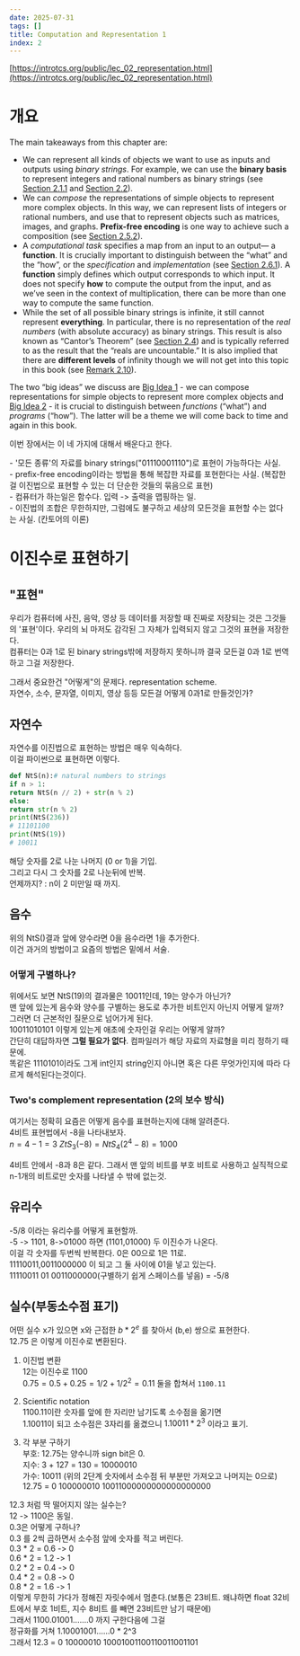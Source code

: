 ```yaml
---
date: 2025-07-31
tags: []
title: Computation and Representation 1
index: 2
---
```

[https://introtcs.org/public/lec_02_representation.html](https://introtcs.org/public/lec_02_representation.html)  
# 개요
The main takeaways from this chapter are:

- We can represent all kinds of objects we want to use as inputs and outputs using _binary strings_. For example, we can use the __binary basis__ to represent integers and rational numbers as binary strings (see [Section 2.1.1](https://introtcs.org/public/lec_02_representation.html#naturalnumsec) and [Section 2.2](https://introtcs.org/public/lec_02_representation.html#morerepressec)).
- We can _compose_ the representations of simple objects to represent more complex objects. In this way, we can represent lists of integers or rational numbers, and use that to represent objects such as matrices, images, and graphs. __Prefix-free encoding__ is one way to achieve such a composition (see [Section 2.5.2](https://introtcs.org/public/lec_02_representation.html#prefixfreesec)).
- A _computational task_ specifies a map from an input to an output— a __function__. It is crucially important to distinguish between the “what” and the “how”, or the _specification_ and _implementation_ (see [Section 2.6.1](https://introtcs.org/public/lec_02_representation.html#secimplvsspec)). A __function__ simply defines which output corresponds to which input. It does not specify __how__ to compute the output from the input, and as we’ve seen in the context of multiplication, there can be more than one way to compute the same function.
- While the set of all possible binary strings is infinite, it still cannot represent __everything__. In particular, there is no representation of the _real numbers_ (with absolute accuracy) as binary strings. This result is also known as “Cantor’s Theorem” (see [Section 2.4](https://introtcs.org/public/lec_02_representation.html#cantorsec)) and is typically referred to as the result that the “reals are uncountable.” It is also implied that there are **different levels** of infinity though we will not get into this topic in this book (see [Remark 2.10](https://introtcs.org/public/lec_02_representation.html#generalizepowerset)).

The two “big ideas” we discuss are [Big Idea 1](https://introtcs.org/public/lec_02_representation.html#representtuplesidea) - we can compose representations for simple objects to represent more complex objects and [Big Idea 2](https://introtcs.org/public/lec_02_representation.html#functionprogramidea) - it is crucial to distinguish between _functions_ (“what”) and _programs_ (“how”). The latter will be a theme we will come back to time and again in this book.

이번 장에서는 이 네 가지에 대해서 배운다고 한다.  
  
- '모든 종류'의 자료를 binary strings("01110001110")로 표현이 가능하다는 사실.  
- prefix-free encoding이라는 방법을 통해 복잡한 자료를 포현한다는 사실. (복잡한걸 이진법으로 표현할 수 있는 더 단순한 것들의 묶음으로 표현)  
- 컴퓨터가 하는일은 함수다. 입력 -> 출력을 맵핑하는 일.   
- 이진법의 조합은 무한하지만, 그럼에도 불구하고 세상의 모든것을 표현할 수는 없다는 사실. (칸토어의 이론)
# 이진수로 표현하기
## "표현"
우리가 컴퓨터에 사진, 음악, 영상 등 데이터를 저장할 때 진짜로 저장되는 것은 그것들의 '표현'이다. 우리의 뇌 마저도 감각된 그 자체가 입력되지 않고 그것의 표현을 저장한다.  
컴퓨터는 0과 1로 된 binary strings밖에 저장하지 못하니까 결국 모든걸 0과 1로 번역하고 그걸 저장한다.  
  
그래서 중요한건 "어떻게"의 문제다. representation scheme.  
자연수, 소수, 문자열, 이미지, 영상 등등 모든걸 어떻게 0과1로 만들것인가?
## 자연수 
자연수를 이진법으로 표현하는 방법은 매우 익숙하다.  
이걸 파이썬으로 표현하면 이렇다.
```python
def NtS(n):# natural numbers to strings
if n > 1:
return NtS(n // 2) + str(n % 2)
else:
return str(n % 2)
print(NtS(236))
# 11101100
print(NtS(19))
# 10011
```
​해당 숫자를 2로 나눈 나머지 (0 or 1)을 기입.  
그리고 다시 그 숫자를 2로 나눈뒤에 반복.  
언제까지? :  n이 2 미만일 때 까지.
## 음수
위의 NtS()결과 앞에 양수라면 0을 음수라면 1을 추가한다.  
이건 과거의 방법이고 요즘의 방법은 밑에서 서술.
### 어떻게 구별하나?
위에서도 보면 NtS(19)의 결과물은 10011인데, 19는 양수가 아닌가?  
맨 앞에 있는게 음수와 양수를 구별하는 용도로 추가한 비트인지 아닌지 어떻게 알까?  
그러면 더 근본적인 질문으로 넘어가게 된다.  
10011010101 이렇게 있는게 애초에 숫자인걸 우리는 어떻게 알까?  
간단히 대답하자면 **그럴 필요가 없다**. 컴파일러가 해당 자료의 자료형을 미리 정하기 때문에.  
똑같은 1110101이라도 그게 int인지 string인지 아니면 혹은 다른 무엇가인지에 따라 다르게 해석된다는것이다.
### Two's complement representation (2의 보수 방식)
여기서는 정확히 요즘은 어떻게 음수를 표현하는지에 대해 알려준다.  
4비트 표현법에서 -8을 나타내보자.  
$n=4-1=3$ 
$ZtS_{3}(−8) = NtS_4(2^4−8)=1000$ 

4비트 안에서 -8과 8은 같다. 
그래서 맨 앞의 비트를 부호 비트로 사용하고 실직적으로 n-1개의 비트로만 숫자를 나타낼 수 밖에 없는것.
## 유리수
-5/8 이라는 유리수를 어떻게 표현할까.  
-5 -> 1101, 8->01000 하면 (1101,01000) 두 이진수가 나온다.  
이걸 각 숫자를 두번씩 반복한다. 0은 00으로 1은 11로.  
11110011,0011000000 이 되고 그 둘 사이에 01을 넣고 있는다.  
11110011 01 0011000000(구별하기 쉽게 스페이스를 넣음) = -5/8
## 실수(부동소수점 표기)
어떤 실수 x가 있으면 x와 근접한 $b * 2^e$ 를 찾아서 (b,e) 쌍으로 표현한다.  
12.75 은 이렇게 이진수로 변환된다.  

1) 이진법 변환  
12는 이진수로 1100  
$0.75 = 0.5 + 0.25 = 1/2 + 1/2^2 = 0.11$
둘을 합쳐서 `1100.11`

2) Scientific notation  
1100.11이란 숫자를 앞에 한 자리만 남기도록 소수점을 옮기면  
1.10011이 되고 소수점은 3자리를 옮겼으니 $1.10011 * 2^3$ 이라고 표기. 

3) 각 부분 구하기  
부호: 12.75는 양수니까 sign bit은 0.  
지수: 3 + 127 = 130 = 10000010  
가수: 10011 (위의 2단계 숫자에서 소수점 뒤 부분만 가져오고 나머지는 0으로)  
12.75 = 0 100000010 10011000000000000000000  
  
12.3 처럼 딱 떨어지지 않는 실수는?  
12 -> 1100은 동일.  
0.3은 어떻게 구하나?  
0.3 를 2씩 곱하면서 소수점 앞에 숫자를 적고 버린다.  
0.3 * 2 = 0.6 -> 0  
0.6 * 2 = 1.2 -> 1  
0.2 * 2 = 0.4 -> 0  
0.4 * 2 = 0.8 -> 0  
0.8 * 2 = 1.6 -> 1  
이렇게 무한히 가다가 정해진 자릿수에서 멈춘다.(보통은 23비트. 왜냐하면 float 32비트에서 부호 1비트, 지수 8비트 를 빼면 23비트만 남기 때문에)  
그래서 1100.01001.......0 까지 구한다음에 그걸  
정규화를 거쳐 1.10001001......0 * 2^3  
그래서 12.3 = 0 10000010 10001001100110011001101

